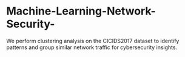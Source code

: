 # Machine-Learning-Network-Security-
We perform clustering analysis on the CICIDS2017 dataset to identify patterns and group similar network traffic for cybersecurity insights.

